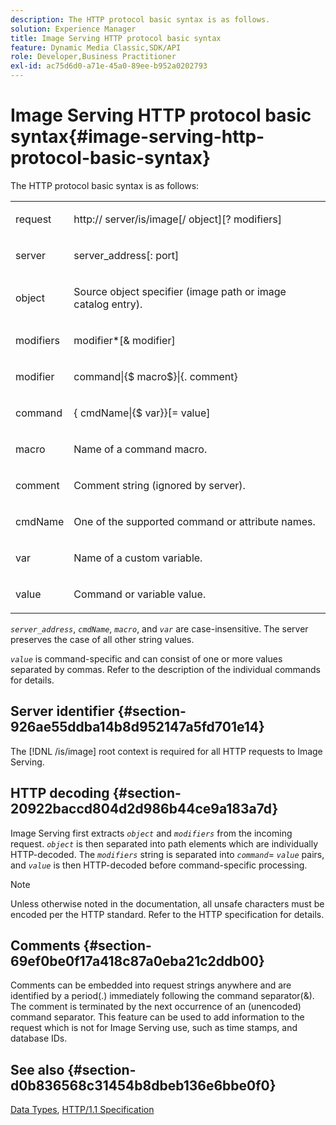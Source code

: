 ```yaml
---
description: The HTTP protocol basic syntax is as follows.
solution: Experience Manager
title: Image Serving HTTP protocol basic syntax
feature: Dynamic Media Classic,SDK/API
role: Developer,Business Practitioner
exl-id: ac75d6d0-a71e-45a0-89ee-b952a0202793
---
```

# Image Serving HTTP protocol basic syntax{#image-serving-http-protocol-basic-syntax}

The HTTP protocol basic syntax is as follows:

<table id="simpletable_854C20D4C42247B99D9F123543C17E7C"> 
 <tr class="strow"> 
  <td class="stentry"> <p><span class="codeph"> <span class="varname"> request</span> </span> </p> </td> 
  <td class="stentry"> <p> <span class="filepath">http://<span class="varname"> server</span>/is/image[/<span class="varname"> object</span>][?<span class="varname"> modifiers</span>]</span> </p> </td> 
 </tr> 
 <tr class="strow"> 
  <td class="stentry"> <p><span class="codeph"> <span class="varname"> server </span> </span> </p></td> 
  <td class="stentry"> <p> <span class="codeph"> <span class="varname"> server_address</span>[:<span class="varname"> port</span>]</span> </p> </td> 
 </tr> 
 <tr class="strow"> 
  <td class="stentry"> <p><span class="codeph"> <span class="varname"> object</span> </span> </p></td> 
  <td class="stentry"> <p>Source object specifier (image path or image catalog entry). </p> </td> 
 </tr> 
 <tr class="strow"> 
  <td class="stentry"> <p><span class="codeph"> <span class="varname"> modifiers</span> </span> </p></td> 
  <td class="stentry"> <p><span class="codeph"> <span class="varname"> modifier</span>*[&amp;<span class="varname"> modifier</span>]</span> </p> </td> 
 </tr> 
 <tr class="strow"> 
  <td class="stentry"> <p><span class="codeph"> <span class="varname"> modifier</span> </span> </p></td> 
  <td class="stentry"> <p><span class="codeph">command|{$<span class="varname"> macro</span>$}|{.<span class="varname"> comment</span>}</span> </p></td> 
 </tr> 
 <tr class="strow"> 
  <td class="stentry"> <p><span class="codeph"> <span class="varname"> command</span> </span> </p> </td> 
  <td class="stentry"> <p>{<span class="varname"> cmdName</span>|{$<span class="varname"> var</span>}}[=<span class="varname"> value</span>] </p></td> 
 </tr> 
 <tr class="strow"> 
  <td class="stentry"> <p><span class="codeph"> <span class="varname"> macro</span> </span> </p> </td> 
  <td class="stentry"> <p>Name of a command macro.</p></td> 
 </tr> 
 <tr class="strow"> 
  <td class="stentry"> <p><span class="codeph"> <span class="varname"> comment</span> </span> </p></td> 
  <td class="stentry"> <p>Comment string (ignored by server).</p></td> 
 </tr> 
 <tr class="strow"> 
  <td class="stentry"> <p><span class="codeph"> <span class="varname"> cmdName</span> </span> </p></td> 
  <td class="stentry"> <p>One of the supported command or attribute names.</p></td> 
 </tr> 
 <tr class="strow"> 
  <td class="stentry"> <p><span class="codeph"> <span class="varname"> var</span> </span> </p> </td> 
  <td class="stentry"> <p>Name of a custom variable.</p></td> 
 </tr> 
 <tr class="strow"> 
  <td class="stentry"> <p><span class="codeph"> <span class="varname"> value</span> </span> </p></td> 
  <td class="stentry"> <p>Command or variable value. </p></td> 
 </tr> 
</table>

*`server_address`*, *`cmdName`*, *`macro`*, and *`var`* are case-insensitive. The server preserves the case of all other string values.

*`value`* is command-specific and can consist of one or more values separated by commas. Refer to the description of the individual commands for details.

## Server identifier {#section-926ae55ddba14b8d952147a5fd701e14}

The [!DNL /is/image] root context is required for all HTTP requests to Image Serving.

## HTTP decoding {#section-20922baccd804d2d986b44ce9a183a7d}

Image Serving first extracts *`object`* and *`modifiers`* from the incoming request. *`object`* is then separated into path elements which are individually HTTP-decoded. The *`modifiers`* string is separated into *`command`*= *`value`* pairs, and *`value`* is then HTTP-decoded before command-specific processing.

>[!NOTE]
>
>Unless otherwise noted in the documentation, all unsafe characters must be encoded per the HTTP standard. Refer to the HTTP specification for details.

## Comments {#section-69ef0be0f17a418c87a0eba21c2ddb00}

Comments can be embedded into request strings anywhere and are identified by a period(.) immediately following the command separator(&). The comment is terminated by the next occurrence of an (unencoded) command separator. This feature can be used to add information to the request which is not for Image Serving use, such as time stamps, and database IDs.

## See also {#section-d0b836568c31454b8dbeb136e6bbe0f0}

[Data Types](../../../../../is-api/http-ref/image-serving-api-ref/c-http-protocol-reference/c-data-types/c-data-types.md#concept-49455c12df954bb5919cdd8d5ccc85fa), [HTTP/1.1 Specification](http://www.w3.org/Protocols/rfc2616/rfc2616.html)
